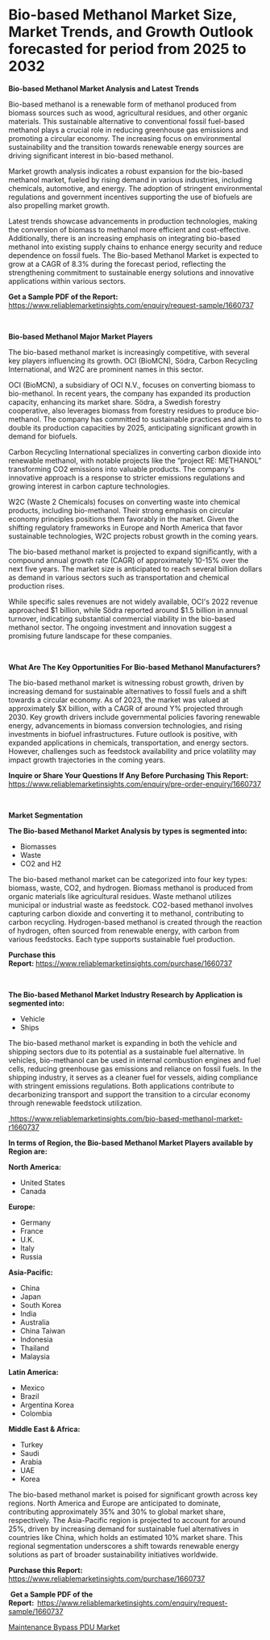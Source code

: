 <p><h1>Bio-based Methanol Market Size, Market Trends, and Growth Outlook forecasted for period from 2025 to 2032</h1></p><p><strong>Bio-based Methanol Market Analysis and Latest Trends</strong></p>
<p><p>Bio-based methanol is a renewable form of methanol produced from biomass sources such as wood, agricultural residues, and other organic materials. This sustainable alternative to conventional fossil fuel-based methanol plays a crucial role in reducing greenhouse gas emissions and promoting a circular economy. The increasing focus on environmental sustainability and the transition towards renewable energy sources are driving significant interest in bio-based methanol.</p><p>Market growth analysis indicates a robust expansion for the bio-based methanol market, fueled by rising demand in various industries, including chemicals, automotive, and energy. The adoption of stringent environmental regulations and government incentives supporting the use of biofuels are also propelling market growth. </p><p>Latest trends showcase advancements in production technologies, making the conversion of biomass to methanol more efficient and cost-effective. Additionally, there is an increasing emphasis on integrating bio-based methanol into existing supply chains to enhance energy security and reduce dependence on fossil fuels. The Bio-based Methanol Market is expected to grow at a CAGR of 8.3% during the forecast period, reflecting the strengthening commitment to sustainable energy solutions and innovative applications within various sectors.</p></p>
<p><strong>Get a Sample PDF of the Report:&nbsp;</strong> <a href="https://www.reliablemarketinsights.com/enquiry/request-sample/1660737?utm_campaign=1894&utm_medium=2&utm_source=Github&utm_content=ia&utm_term=17012025&utm_id=bio-based-methanol">https://www.reliablemarketinsights.com/enquiry/request-sample/1660737</a></p>
<p>&nbsp;</p>
<p><strong>Bio-based Methanol Major Market Players</strong></p>
<p><p>The bio-based methanol market is increasingly competitive, with several key players influencing its growth. OCI (BioMCN), Södra, Carbon Recycling International, and W2C are prominent names in this sector.</p><p>OCI (BioMCN), a subsidiary of OCI N.V., focuses on converting biomass to bio-methanol. In recent years, the company has expanded its production capacity, enhancing its market share. Södra, a Swedish forestry cooperative, also leverages biomass from forestry residues to produce bio-methanol. The company has committed to sustainable practices and aims to double its production capacities by 2025, anticipating significant growth in demand for biofuels.</p><p>Carbon Recycling International specializes in converting carbon dioxide into renewable methanol, with notable projects like the “project RE: METHANOL” transforming CO2 emissions into valuable products. The company's innovative approach is a response to stricter emissions regulations and growing interest in carbon capture technologies.</p><p>W2C (Waste 2 Chemicals) focuses on converting waste into chemical products, including bio-methanol. Their strong emphasis on circular economy principles positions them favorably in the market. Given the shifting regulatory frameworks in Europe and North America that favor sustainable technologies, W2C projects robust growth in the coming years.</p><p>The bio-based methanol market is projected to expand significantly, with a compound annual growth rate (CAGR) of approximately 10-15% over the next five years. The market size is anticipated to reach several billion dollars as demand in various sectors such as transportation and chemical production rises.</p><p>While specific sales revenues are not widely available, OCI's 2022 revenue approached $1 billion, while Södra reported around $1.5 billion in annual turnover, indicating substantial commercial viability in the bio-based methanol sector. The ongoing investment and innovation suggest a promising future landscape for these companies.</p></p>
<p>&nbsp;</p>
<p><strong>What Are The Key Opportunities For Bio-based Methanol Manufacturers?</strong></p>
<p><p>The bio-based methanol market is witnessing robust growth, driven by increasing demand for sustainable alternatives to fossil fuels and a shift towards a circular economy. As of 2023, the market was valued at approximately $X billion, with a CAGR of around Y% projected through 2030. Key growth drivers include governmental policies favoring renewable energy, advancements in biomass conversion technologies, and rising investments in biofuel infrastructures. Future outlook is positive, with expanded applications in chemicals, transportation, and energy sectors. However, challenges such as feedstock availability and price volatility may impact growth trajectories in the coming years.</p></p>
<p><strong>Inquire or Share Your Questions If Any Before Purchasing This Report:</strong> <a href="https://www.reliablemarketinsights.com/enquiry/pre-order-enquiry/1660737?utm_campaign=1894&utm_medium=2&utm_source=Github&utm_content=ia&utm_term=17012025&utm_id=bio-based-methanol">https://www.reliablemarketinsights.com/enquiry/pre-order-enquiry/1660737</a></p>
<p>&nbsp;</p>
<p><strong>Market Segmentation</strong></p>
<p><strong>The Bio-based Methanol Market Analysis by types is segmented into:</strong></p>
<p><ul><li>Biomasses</li><li>Waste</li><li>CO2 and H2</li></ul></p>
<p><p>The bio-based methanol market can be categorized into four key types: biomass, waste, CO2, and hydrogen. Biomass methanol is produced from organic materials like agricultural residues. Waste methanol utilizes municipal or industrial waste as feedstock. CO2-based methanol involves capturing carbon dioxide and converting it to methanol, contributing to carbon recycling. Hydrogen-based methanol is created through the reaction of hydrogen, often sourced from renewable energy, with carbon from various feedstocks. Each type supports sustainable fuel production.</p></p>
<p><strong>Purchase this Report:&nbsp;</strong><a href="https://www.reliablemarketinsights.com/purchase/1660737?utm_campaign=1894&utm_medium=2&utm_source=Github&utm_content=ia&utm_term=17012025&utm_id=bio-based-methanol">https://www.reliablemarketinsights.com/purchase/1660737</a></p>
<p>&nbsp;</p>
<p><strong>The Bio-based Methanol Market Industry Research by Application is segmented into:</strong></p>
<p><ul><li>Vehicle</li><li>Ships</li></ul></p>
<p><p>The bio-based methanol market is expanding in both the vehicle and shipping sectors due to its potential as a sustainable fuel alternative. In vehicles, bio-methanol can be used in internal combustion engines and fuel cells, reducing greenhouse gas emissions and reliance on fossil fuels. In the shipping industry, it serves as a cleaner fuel for vessels, aiding compliance with stringent emissions regulations. Both applications contribute to decarbonizing transport and support the transition to a circular economy through renewable feedstock utilization.</p></p>
<p><a href="https://www.reliablemarketinsights.com/bio-based-methanol-market-r1660737?utm_campaign=1894&utm_medium=2&utm_source=Github&utm_content=ia&utm_term=17012025&utm_id=bio-based-methanol">&nbsp;https://www.reliablemarketinsights.com/bio-based-methanol-market-r1660737</a></p>
<p><strong>In terms of Region, the Bio-based Methanol Market Players available by Region are:</strong></p>
<p>
    <p> <strong> North America: </strong>
        <ul>
            <li>United States</li>
            <li>Canada</li>
        </ul>
        </p> 
    <p> <strong> Europe: </strong>
        <ul>
            <li>Germany</li>
            <li>France</li>
            <li>U.K.</li>
            <li>Italy</li>
            <li>Russia</li>
        </ul>
        </p> 
    <p> <strong> Asia-Pacific: </strong>
        <ul>
            <li>China</li>
            <li>Japan</li>
            <li>South Korea</li>
            <li>India</li>
            <li>Australia</li>
            <li>China Taiwan</li>
            <li>Indonesia</li>
            <li>Thailand</li>
            <li>Malaysia</li>
        </ul>
        </p> 
    <p> <strong> Latin America: </strong>
        <ul>
            <li>Mexico</li>
            <li>Brazil</li>
            <li>Argentina Korea</li>
            <li>Colombia</li>
        </ul>
        </p> 
    <p> <strong> Middle East & Africa: </strong>
        <ul>
            <li>Turkey</li>
            <li>Saudi</li>
            <li>Arabia</li>
            <li>UAE</li>
            <li>Korea</li>
        </ul>
    </p>
    </p>
<p><p>The bio-based methanol market is poised for significant growth across key regions. North America and Europe are anticipated to dominate, contributing approximately 35% and 30% to global market share, respectively. The Asia-Pacific region is projected to account for around 25%, driven by increasing demand for sustainable fuel alternatives in countries like China, which holds an estimated 10% market share. This regional segmentation underscores a shift towards renewable energy solutions as part of broader sustainability initiatives worldwide.</p></p>
<p><strong>Purchase this Report: </strong><a href="https://www.reliablemarketinsights.com/purchase/1660737?utm_campaign=1894&utm_medium=2&utm_source=Github&utm_content=ia&utm_term=17012025&utm_id=bio-based-methanol">https://www.reliablemarketinsights.com/purchase/1660737</a></p>
<p>&nbsp;<strong>Get a Sample PDF of the Report:&nbsp;&nbsp;</strong><a href="https://www.reliablemarketinsights.com/enquiry/request-sample/1660737?utm_campaign=1894&utm_medium=2&utm_source=Github&utm_content=ia&utm_term=17012025&utm_id=bio-based-methanol">https://www.reliablemarketinsights.com/enquiry/request-sample/1660737</a></p>
<p><strong></strong></p>
<p><p><a href="https://github.com/marloy8/Market-Research-Report-List-6/blob/main/maintenance-bypass-pdu-market.md?utm_campaign=1894&utm_medium=2&utm_source=Github&utm_content=ia&utm_term=17012025&utm_id=bio-based-methanol">Maintenance Bypass PDU Market</a></p></p>